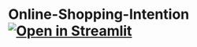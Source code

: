# Online-Shopping-Intention [![Open in Streamlit](https://static.streamlit.io/badges/streamlit_badge_black_white.svg)](https://online-shopping-intention.herokuapp.com/)
